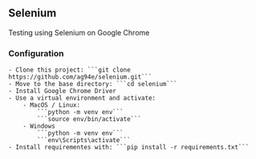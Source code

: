 ## Selenium

Testing using Selenium on Google Chrome

### Configuration
    - Clone this project: ```git clone https://github.com/ag94e/selenium.git```
    - Move to the base directory: ```cd selenium```
    - Install Google Chrome Driver
    - Use a virtual environment and activate:
        - MacOS / Linux:
            ```python -m venv env```
            ```source env/bin/activate```
        - Windows
            ```python -m venv env```
            ```env\Scripts\activate```
    - Install requirementes with: ```pip install -r requirements.txt```
            